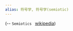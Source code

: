 ```yaml
---
alias: 符号学, 符号学(semiotic)
---
```

 (-- `Semiotics ` [wikipedia](https://en.wikipedia.org/wiki/Semiotics))